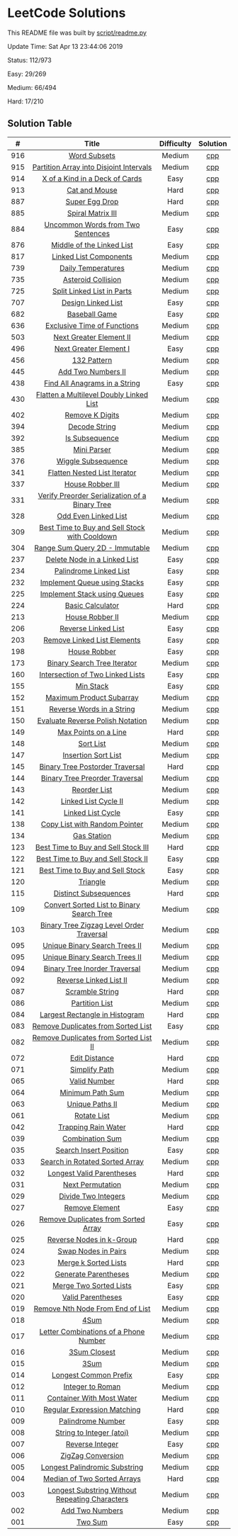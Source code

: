 # LeetCode Solutions
This README file was built by [script/readme.py](https://github.com/leelddd/leetcode/blob/master/script/readme.py)

Update Time:	Sat Apr 13 23:44:06 2019

Status:	112/973

Easy:	29/269

Medium:	66/494

Hard:	17/210

## Solution Table
| # | Title | Difficulty | Solution |
|:---:|:---:|:---:|:---:|
|916|[Word Subsets](https://leetcode.com/problems/word-subsets)|Medium|[cpp](https://github.com/leelddd/leetcode/blob/master/solution/916_Word_Subsets.cpp)|
|915|[Partition Array into Disjoint Intervals](https://leetcode.com/problems/partition-array-into-disjoint-intervals)|Medium|[cpp](https://github.com/leelddd/leetcode/blob/master/solution/915_Partition_Array_into_Disjoint_Intervals.cpp)|
|914|[X of a Kind in a Deck of Cards](https://leetcode.com/problems/x-of-a-kind-in-a-deck-of-cards)|Easy|[cpp](https://github.com/leelddd/leetcode/blob/master/solution/914_X_of_a_Kind_in_a_Deck_of_Cards.cpp)|
|913|[Cat and Mouse](https://leetcode.com/problems/cat-and-mouse)|Hard|[cpp](https://github.com/leelddd/leetcode/blob/master/solution/913_Cat_and_Mouse.cpp)|
|887|[Super Egg Drop](https://leetcode.com/problems/super-egg-drop)|Hard|[cpp](https://github.com/leelddd/leetcode/blob/master/solution/887_Super_Egg_Drop.cpp)|
|885|[Spiral Matrix III](https://leetcode.com/problems/spiral-matrix-iii)|Medium|[cpp](https://github.com/leelddd/leetcode/blob/master/solution/885_Spiral_Matrix_III.cpp)|
|884|[Uncommon Words from Two Sentences](https://leetcode.com/problems/uncommon-words-from-two-sentences)|Easy|[cpp](https://github.com/leelddd/leetcode/blob/master/solution/884_Uncommon_Words_from_Two_Sentences.cpp)|
|876|[Middle of the Linked List](https://leetcode.com/problems/middle-of-the-linked-list)|Easy|[cpp](https://github.com/leelddd/leetcode/blob/master/solution/876_Middle_of_the_Linked_List.cpp)|
|817|[Linked List Components](https://leetcode.com/problems/linked-list-components)|Medium|[cpp](https://github.com/leelddd/leetcode/blob/master/solution/817_Linked_List_Components.cpp)|
|739|[Daily Temperatures](https://leetcode.com/problems/daily-temperatures)|Medium|[cpp](https://github.com/leelddd/leetcode/blob/master/solution/739_Daily_Temperatures.cpp)|
|735|[Asteroid Collision](https://leetcode.com/problems/asteroid-collision)|Medium|[cpp](https://github.com/leelddd/leetcode/blob/master/solution/735_Asteroid_Collision.cpp)|
|725|[Split Linked List in Parts](https://leetcode.com/problems/split-linked-list-in-parts)|Medium|[cpp](https://github.com/leelddd/leetcode/blob/master/solution/725_Split_Linked_List_in_Parts.cpp)|
|707|[Design Linked List](https://leetcode.com/problems/design-linked-list)|Easy|[cpp](https://github.com/leelddd/leetcode/blob/master/solution/707_Design_Linked_List.cpp)|
|682|[Baseball Game](https://leetcode.com/problems/baseball-game)|Easy|[cpp](https://github.com/leelddd/leetcode/blob/master/solution/682_Baseball_Game.cpp)|
|636|[Exclusive Time of Functions](https://leetcode.com/problems/exclusive-time-of-functions)|Medium|[cpp](https://github.com/leelddd/leetcode/blob/master/solution/636_Exclusive_Time_of_Functions.cpp)|
|503|[Next Greater Element II](https://leetcode.com/problems/next-greater-element-ii)|Medium|[cpp](https://github.com/leelddd/leetcode/blob/master/solution/503_Next_Greater_Element_II.cpp)|
|496|[Next Greater Element I](https://leetcode.com/problems/next-greater-element-i)|Easy|[cpp](https://github.com/leelddd/leetcode/blob/master/solution/496_Next_Greater_Element_I.cpp)|
|456|[132 Pattern](https://leetcode.com/problems/132-pattern)|Medium|[cpp](https://github.com/leelddd/leetcode/blob/master/solution/456_132_Pattern.cpp)|
|445|[Add Two Numbers II](https://leetcode.com/problems/add-two-numbers-ii)|Medium|[cpp](https://github.com/leelddd/leetcode/blob/master/solution/445_Add_Two_Numbers_II.cpp)|
|438|[Find All Anagrams in a String](https://leetcode.com/problems/find-all-anagrams-in-a-string)|Easy|[cpp](https://github.com/leelddd/leetcode/blob/master/solution/438_Find_All_Anagrams_in_a_String.cpp)|
|430|[Flatten a Multilevel Doubly Linked List](https://leetcode.com/problems/flatten-a-multilevel-doubly-linked-list)|Medium|[cpp](https://github.com/leelddd/leetcode/blob/master/solution/430_Flatten_a_Multilevel_Doubly_Linked_List.cpp)|
|402|[Remove K Digits](https://leetcode.com/problems/remove-k-digits)|Medium|[cpp](https://github.com/leelddd/leetcode/blob/master/solution/402_Remove_K_Digits.cpp)|
|394|[Decode String](https://leetcode.com/problems/decode-string)|Medium|[cpp](https://github.com/leelddd/leetcode/blob/master/solution/394_Decode_String.cpp)|
|392|[Is Subsequence](https://leetcode.com/problems/is-subsequence)|Medium|[cpp](https://github.com/leelddd/leetcode/blob/master/solution/392_Is_Subsequence.cpp)|
|385|[Mini Parser](https://leetcode.com/problems/mini-parser)|Medium|[cpp](https://github.com/leelddd/leetcode/blob/master/solution/385_Mini_Parser.cpp)|
|376|[Wiggle Subsequence](https://leetcode.com/problems/wiggle-subsequence)|Medium|[cpp](https://github.com/leelddd/leetcode/blob/master/solution/376_Wiggle_Subsequence.cpp)|
|341|[Flatten Nested List Iterator](https://leetcode.com/problems/flatten-nested-list-iterator)|Medium|[cpp](https://github.com/leelddd/leetcode/blob/master/solution/341_Flatten_Nested_List_Iterator.cpp)|
|337|[House Robber III](https://leetcode.com/problems/house-robber-iii)|Medium|[cpp](https://github.com/leelddd/leetcode/blob/master/solution/337_House_Robber_III.cpp)|
|331|[Verify Preorder Serialization of a Binary Tree](https://leetcode.com/problems/verify-preorder-serialization-of-a-binary-tree)|Medium|[cpp](https://github.com/leelddd/leetcode/blob/master/solution/331_Verify_Preorder_Serialization_of_a_Binary_Tree.cpp)|
|328|[Odd Even Linked List](https://leetcode.com/problems/odd-even-linked-list)|Medium|[cpp](https://github.com/leelddd/leetcode/blob/master/solution/328_Odd_Even_Linked_List.cpp)|
|309|[Best Time to Buy and Sell Stock with Cooldown](https://leetcode.com/problems/best-time-to-buy-and-sell-stock-with-cooldown)|Medium|[cpp](https://github.com/leelddd/leetcode/blob/master/solution/309_Best_Time_to_Buy_and_Sell_Stock_with_Cooldown.cpp)|
|304|[Range Sum Query 2D - Immutable](https://leetcode.com/problems/range-sum-query-2d-immutable)|Medium|[cpp](https://github.com/leelddd/leetcode/blob/master/solution/304_Range_Sum_Query_2D_-_Immutable.cpp)|
|237|[Delete Node in a Linked List](https://leetcode.com/problems/delete-node-in-a-linked-list)|Easy|[cpp](https://github.com/leelddd/leetcode/blob/master/solution/237_Delete_Node_in_a_Linked_List.cpp)|
|234|[Palindrome Linked List](https://leetcode.com/problems/palindrome-linked-list)|Easy|[cpp](https://github.com/leelddd/leetcode/blob/master/solution/234_Palindrome_Linked_List.cpp)|
|232|[Implement Queue using Stacks](https://leetcode.com/problems/implement-queue-using-stacks)|Easy|[cpp](https://github.com/leelddd/leetcode/blob/master/solution/232_Implement_Queue_using_Stacks.cpp)|
|225|[Implement Stack using Queues](https://leetcode.com/problems/implement-stack-using-queues)|Easy|[cpp](https://github.com/leelddd/leetcode/blob/master/solution/225_Implement_Stack_using_Queues.cpp)|
|224|[Basic Calculator](https://leetcode.com/problems/basic-calculator)|Hard|[cpp](https://github.com/leelddd/leetcode/blob/master/solution/224_Basic_Calculator.cpp)|
|213|[House Robber II](https://leetcode.com/problems/house-robber-ii)|Medium|[cpp](https://github.com/leelddd/leetcode/blob/master/solution/213_House_Robber_II.cpp)|
|206|[Reverse Linked List](https://leetcode.com/problems/reverse-linked-list)|Easy|[cpp](https://github.com/leelddd/leetcode/blob/master/solution/206_Reverse_Linked_List.cpp)|
|203|[Remove Linked List Elements](https://leetcode.com/problems/remove-linked-list-elements)|Easy|[cpp](https://github.com/leelddd/leetcode/blob/master/solution/203_Remove_Linked_List_Elements.cpp)|
|198|[House Robber](https://leetcode.com/problems/house-robber)|Easy|[cpp](https://github.com/leelddd/leetcode/blob/master/solution/198_House_Robber.cpp)|
|173|[Binary Search Tree Iterator](https://leetcode.com/problems/binary-search-tree-iterator)|Medium|[cpp](https://github.com/leelddd/leetcode/blob/master/solution/173_Binary_Search_Tree_Iterator.cpp)|
|160|[Intersection of Two Linked Lists](https://leetcode.com/problems/intersection-of-two-linked-lists)|Easy|[cpp](https://github.com/leelddd/leetcode/blob/master/solution/160_Intersection_of_Two_Linked_Lists.cpp)|
|155|[Min Stack](https://leetcode.com/problems/min-stack)|Easy|[cpp](https://github.com/leelddd/leetcode/blob/master/solution/155_Min_Stack.cpp)|
|152|[Maximum Product Subarray](https://leetcode.com/problems/maximum-product-subarray)|Medium|[cpp](https://github.com/leelddd/leetcode/blob/master/solution/152_Maximum_Product_Subarray.cpp)|
|151|[Reverse Words in a String](https://leetcode.com/problems/reverse-words-in-a-string)|Medium|[cpp](https://github.com/leelddd/leetcode/blob/master/solution/151_Reverse_Words_in_a_String.cpp)|
|150|[Evaluate Reverse Polish Notation](https://leetcode.com/problems/evaluate-reverse-polish-notation)|Medium|[cpp](https://github.com/leelddd/leetcode/blob/master/solution/150_Evaluate_Reverse_Polish_Notation.cpp)|
|149|[Max Points on a Line](https://leetcode.com/problems/max-points-on-a-line)|Hard|[cpp](https://github.com/leelddd/leetcode/blob/master/solution/149_Max_Points_on_a_Line.cpp)|
|148|[Sort List](https://leetcode.com/problems/sort-list)|Medium|[cpp](https://github.com/leelddd/leetcode/blob/master/solution/148_Sort_List.cpp)|
|147|[Insertion Sort List](https://leetcode.com/problems/insertion-sort-list)|Medium|[cpp](https://github.com/leelddd/leetcode/blob/master/solution/147_Insertion_Sort_List.cpp)|
|145|[Binary Tree Postorder Traversal](https://leetcode.com/problems/binary-tree-postorder-traversal)|Hard|[cpp](https://github.com/leelddd/leetcode/blob/master/solution/145_Binary_Tree_Postorder_Traversal.cpp)|
|144|[Binary Tree Preorder Traversal](https://leetcode.com/problems/binary-tree-preorder-traversal)|Medium|[cpp](https://github.com/leelddd/leetcode/blob/master/solution/144_Binary_Tree_Preorder_Traversal.cpp)|
|143|[Reorder List](https://leetcode.com/problems/reorder-list)|Medium|[cpp](https://github.com/leelddd/leetcode/blob/master/solution/143_Reorder_List.cpp)|
|142|[Linked List Cycle II](https://leetcode.com/problems/linked-list-cycle-ii)|Medium|[cpp](https://github.com/leelddd/leetcode/blob/master/solution/142_Linked_List_Cycle_II.cpp)|
|141|[Linked List Cycle](https://leetcode.com/problems/linked-list-cycle)|Easy|[cpp](https://github.com/leelddd/leetcode/blob/master/solution/141_Linked_List_Cycle.cpp)|
|138|[Copy List with Random Pointer](https://leetcode.com/problems/copy-list-with-random-pointer)|Medium|[cpp](https://github.com/leelddd/leetcode/blob/master/solution/138_Copy_List_with_Random_Pointer.cpp)|
|134|[Gas Station](https://leetcode.com/problems/gas-station)|Medium|[cpp](https://github.com/leelddd/leetcode/blob/master/solution/134_Gas_Station.cpp)|
|123|[Best Time to Buy and Sell Stock III](https://leetcode.com/problems/best-time-to-buy-and-sell-stock-iii)|Hard|[cpp](https://github.com/leelddd/leetcode/blob/master/solution/123_Best_Time_to_Buy_and_Sell_Stock_III.cpp)|
|122|[Best Time to Buy and Sell Stock II](https://leetcode.com/problems/best-time-to-buy-and-sell-stock-ii)|Easy|[cpp](https://github.com/leelddd/leetcode/blob/master/solution/122_Best_Time_to_Buy_and_Sell_Stock_II.cpp)|
|121|[Best Time to Buy and Sell Stock](https://leetcode.com/problems/best-time-to-buy-and-sell-stock)|Easy|[cpp](https://github.com/leelddd/leetcode/blob/master/solution/121_Best_Time_to_Buy_and_Sell_Stock.cpp)|
|120|[Triangle](https://leetcode.com/problems/triangle)|Medium|[cpp](https://github.com/leelddd/leetcode/blob/master/solution/120_Triangle.cpp)|
|115|[Distinct Subsequences](https://leetcode.com/problems/distinct-subsequences)|Hard|[cpp](https://github.com/leelddd/leetcode/blob/master/solution/115_Distinct_Subsequences.cpp)|
|109|[Convert Sorted List to Binary Search Tree](https://leetcode.com/problems/convert-sorted-list-to-binary-search-tree)|Medium|[cpp](https://github.com/leelddd/leetcode/blob/master/solution/109_Convert_Sorted_List_to_Binary_Search_Tree.cpp)|
|103|[Binary Tree Zigzag Level Order Traversal](https://leetcode.com/problems/binary-tree-zigzag-level-order-traversal)|Medium|[cpp](https://github.com/leelddd/leetcode/blob/master/solution/103_Binary_Tree_Zigzag_Level_Order_Traversal.cpp)|
|095|[Unique Binary Search Trees II](https://leetcode.com/problems/unique-binary-search-trees-ii)|Medium|[cpp](https://github.com/leelddd/leetcode/blob/master/solution/095_Unique_Binary_Search_Trees_II.cpp)|
|095|[Unique Binary Search Trees II](https://leetcode.com/problems/unique-binary-search-trees-ii)|Medium|[cpp](https://github.com/leelddd/leetcode/blob/master/solution/095_Unique_Binary_Search_Trees_II.cpp)|
|094|[Binary Tree Inorder Traversal](https://leetcode.com/problems/binary-tree-inorder-traversal)|Medium|[cpp](https://github.com/leelddd/leetcode/blob/master/solution/094_Binary_Tree_Inorder_Traversal.cpp)|
|092|[Reverse Linked List II](https://leetcode.com/problems/reverse-linked-list-ii)|Medium|[cpp](https://github.com/leelddd/leetcode/blob/master/solution/092_Reverse_Linked_List_II.cpp)|
|087|[Scramble String](https://leetcode.com/problems/scramble-string)|Hard|[cpp](https://github.com/leelddd/leetcode/blob/master/solution/087_Scramble_String.cpp)|
|086|[Partition List](https://leetcode.com/problems/partition-list)|Medium|[cpp](https://github.com/leelddd/leetcode/blob/master/solution/086_Partition_List.cpp)|
|084|[Largest Rectangle in Histogram](https://leetcode.com/problems/largest-rectangle-in-histogram)|Hard|[cpp](https://github.com/leelddd/leetcode/blob/master/solution/084_Largest_Rectangle_in_Histogram.cpp)|
|083|[Remove Duplicates from Sorted List](https://leetcode.com/problems/remove-duplicates-from-sorted-list)|Easy|[cpp](https://github.com/leelddd/leetcode/blob/master/solution/083_Remove_Duplicates_from_Sorted_List.cpp)|
|082|[Remove Duplicates from Sorted List II](https://leetcode.com/problems/remove-duplicates-from-sorted-list-ii)|Medium|[cpp](https://github.com/leelddd/leetcode/blob/master/solution/082_Remove_Duplicates_from_Sorted_List_II.cpp)|
|072|[Edit Distance](https://leetcode.com/problems/edit-distance)|Hard|[cpp](https://github.com/leelddd/leetcode/blob/master/solution/072_Edit_Distance.cpp)|
|071|[Simplify Path](https://leetcode.com/problems/simplify-path)|Medium|[cpp](https://github.com/leelddd/leetcode/blob/master/solution/071_Simplify_Path.cpp)|
|065|[Valid Number](https://leetcode.com/problems/valid-number)|Hard|[cpp](https://github.com/leelddd/leetcode/blob/master/solution/065_Valid_Number.cpp)|
|064|[Minimum Path Sum](https://leetcode.com/problems/minimum-path-sum)|Medium|[cpp](https://github.com/leelddd/leetcode/blob/master/solution/064_Minimum_Path_Sum.cpp)|
|063|[Unique Paths II](https://leetcode.com/problems/unique-paths-ii)|Medium|[cpp](https://github.com/leelddd/leetcode/blob/master/solution/063_Unique_Paths_II.cpp)|
|061|[Rotate List](https://leetcode.com/problems/rotate-list)|Medium|[cpp](https://github.com/leelddd/leetcode/blob/master/solution/061_Rotate_List.cpp)|
|042|[Trapping Rain Water](https://leetcode.com/problems/trapping-rain-water)|Hard|[cpp](https://github.com/leelddd/leetcode/blob/master/solution/042_Trapping_Rain_Water.cpp)|
|039|[Combination Sum](https://leetcode.com/problems/combination-sum)|Medium|[cpp](https://github.com/leelddd/leetcode/blob/master/solution/039_Combination_Sum.cpp)|
|035|[Search Insert Position](https://leetcode.com/problems/search-insert-position)|Easy|[cpp](https://github.com/leelddd/leetcode/blob/master/solution/035_Search_Insert_Position.cpp)|
|033|[Search in Rotated Sorted Array](https://leetcode.com/problems/search-in-rotated-sorted-array)|Medium|[cpp](https://github.com/leelddd/leetcode/blob/master/solution/033_Search_in_Rotated_Sorted_Array.cpp)|
|032|[Longest Valid Parentheses](https://leetcode.com/problems/longest-valid-parentheses)|Hard|[cpp](https://github.com/leelddd/leetcode/blob/master/solution/032_Longest_Valid_Parentheses.cpp)|
|031|[Next Permutation](https://leetcode.com/problems/next-permutation)|Medium|[cpp](https://github.com/leelddd/leetcode/blob/master/solution/031_Next_Permutation.cpp)|
|029|[Divide Two Integers](https://leetcode.com/problems/divide-two-integers)|Medium|[cpp](https://github.com/leelddd/leetcode/blob/master/solution/029_Divide_Two_Integers.cpp)|
|027|[Remove Element](https://leetcode.com/problems/remove-element)|Easy|[cpp](https://github.com/leelddd/leetcode/blob/master/solution/027_Remove_Element.cpp)|
|026|[Remove Duplicates from Sorted Array](https://leetcode.com/problems/remove-duplicates-from-sorted-array)|Easy|[cpp](https://github.com/leelddd/leetcode/blob/master/solution/026_Remove_Duplicates_from_Sorted_Array.cpp)|
|025|[Reverse Nodes in k-Group](https://leetcode.com/problems/reverse-nodes-in-k-group)|Hard|[cpp](https://github.com/leelddd/leetcode/blob/master/solution/025_Reverse_Nodes_in_k-Group.cpp)|
|024|[Swap Nodes in Pairs](https://leetcode.com/problems/swap-nodes-in-pairs)|Medium|[cpp](https://github.com/leelddd/leetcode/blob/master/solution/024_Swap_Nodes_in_Pairs.cpp)|
|023|[Merge k Sorted Lists](https://leetcode.com/problems/merge-k-sorted-lists)|Hard|[cpp](https://github.com/leelddd/leetcode/blob/master/solution/023_Merge_k_Sorted_Lists.cpp)|
|022|[Generate Parentheses](https://leetcode.com/problems/generate-parentheses)|Medium|[cpp](https://github.com/leelddd/leetcode/blob/master/solution/022_Generate_Parentheses.cpp)|
|021|[Merge Two Sorted Lists](https://leetcode.com/problems/merge-two-sorted-lists)|Easy|[cpp](https://github.com/leelddd/leetcode/blob/master/solution/021_Merge_Two_Sorted_Lists.cpp)|
|020|[Valid Parentheses](https://leetcode.com/problems/valid-parentheses)|Easy|[cpp](https://github.com/leelddd/leetcode/blob/master/solution/020_Valid_Parentheses.cpp)|
|019|[Remove Nth Node From End of List](https://leetcode.com/problems/remove-nth-node-from-end-of-list)|Medium|[cpp](https://github.com/leelddd/leetcode/blob/master/solution/019_Remove_Nth_Node_From_End_of_List.cpp)|
|018|[4Sum](https://leetcode.com/problems/4sum)|Medium|[cpp](https://github.com/leelddd/leetcode/blob/master/solution/018_4Sum.cpp)|
|017|[Letter Combinations of a Phone Number](https://leetcode.com/problems/letter-combinations-of-a-phone-number)|Medium|[cpp](https://github.com/leelddd/leetcode/blob/master/solution/017_Letter_Combinations_of_a_Phone_Number.cpp)|
|016|[3Sum Closest](https://leetcode.com/problems/3sum-closest)|Medium|[cpp](https://github.com/leelddd/leetcode/blob/master/solution/016_3Sum_Closest.cpp)|
|015|[3Sum](https://leetcode.com/problems/3sum)|Medium|[cpp](https://github.com/leelddd/leetcode/blob/master/solution/015_3Sum.cpp)|
|014|[Longest Common Prefix](https://leetcode.com/problems/longest-common-prefix)|Easy|[cpp](https://github.com/leelddd/leetcode/blob/master/solution/014_Longest_Common_Prefix.cpp)|
|012|[Integer to Roman](https://leetcode.com/problems/integer-to-roman)|Medium|[cpp](https://github.com/leelddd/leetcode/blob/master/solution/012_Integer_to_Roman.cpp)|
|011|[Container With Most Water](https://leetcode.com/problems/container-with-most-water)|Medium|[cpp](https://github.com/leelddd/leetcode/blob/master/solution/011_Container_With_Most_Water.cpp)|
|010|[Regular Expression Matching](https://leetcode.com/problems/regular-expression-matching)|Hard|[cpp](https://github.com/leelddd/leetcode/blob/master/solution/010_Regular_Expression_Matching.cpp)|
|009|[Palindrome Number](https://leetcode.com/problems/palindrome-number)|Easy|[cpp](https://github.com/leelddd/leetcode/blob/master/solution/009_Palindrome_Number.cpp)|
|008|[String to Integer (atoi)](https://leetcode.com/problems/string-to-integer-atoi)|Medium|[cpp](https://github.com/leelddd/leetcode/blob/master/solution/008_String_to_Integer_(atoi).cpp)|
|007|[Reverse Integer](https://leetcode.com/problems/reverse-integer)|Easy|[cpp](https://github.com/leelddd/leetcode/blob/master/solution/007_Reverse_Integer.cpp)|
|006|[ZigZag Conversion](https://leetcode.com/problems/zigzag-conversion)|Medium|[cpp](https://github.com/leelddd/leetcode/blob/master/solution/006_ZigZag_Conversion.cpp)|
|005|[Longest Palindromic Substring](https://leetcode.com/problems/longest-palindromic-substring)|Medium|[cpp](https://github.com/leelddd/leetcode/blob/master/solution/005_Longest_Palindromic_Substring.cpp)|
|004|[Median of Two Sorted Arrays](https://leetcode.com/problems/median-of-two-sorted-arrays)|Hard|[cpp](https://github.com/leelddd/leetcode/blob/master/solution/004_Median_of_Two_Sorted_Arrays.cpp)|
|003|[Longest Substring Without Repeating Characters](https://leetcode.com/problems/longest-substring-without-repeating-characters)|Medium|[cpp](https://github.com/leelddd/leetcode/blob/master/solution/003_Longest_Substring_Without_Repeating_Characters.cpp)|
|002|[Add Two Numbers](https://leetcode.com/problems/add-two-numbers)|Medium|[cpp](https://github.com/leelddd/leetcode/blob/master/solution/002_Add_Two_Numbers.cpp)|
|001|[Two Sum](https://leetcode.com/problems/two-sum)|Easy|[cpp](https://github.com/leelddd/leetcode/blob/master/solution/001_Two_Sum.cpp)|
